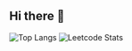 ## Hi there 👋
![Top Langs](https://github-readme-stats.vercel.app/api/top-langs/?username=anuraghazra&layout=compact)
![Leetcode Stats](https://leetcard.jacoblin.cool/imakira)

